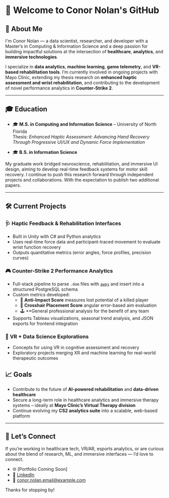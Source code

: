 # 👋 Welcome to Conor Nolan's GitHub

## 🧠 About Me

I'm Conor Nolan — a data scientist, researcher, and developer with a Master’s in Computing & Information Science and a deep passion for building impactful solutions at the intersection of **healthcare**, **analytics**, and **immersive technologies**.

I specialize in **data analytics**, **machine learning**, **game telemetry**, and **VR-based rehabilitation tools**. I’m currently involved in ongoing projects with Mayo Clinic, extending my thesis research on **enhanced haptic assessment and wrist rehabilitation**, and contributing to the development of novel performance analytics in **Counter-Strike 2**.

---

## 🎓 Education

- 🎓 **M.S. in Computing and Information Science** – University of North Florida  
  Thesis: *Enhanced Haptic Assessment: Advancing Hand Recovery Through Progressive UI/UX and Dynamic Force Implementation*

- 🎓 **B.S. in Information Science**

My graduate work bridged neuroscience, rehabilitation, and immersive UI design, aiming to develop real-time feedback systems for motor skill recovery. I continue to push this research forward through independent projects and collaborations. With the expectation to publish two additional papers.

---

## 🛠️ Current Projects

### 🩺 **Haptic Feedback & Rehabilitation Interfaces**
- Built in Unity with C# and Python analytics
- Uses real-time force data and participant-traced movement to evaluate wrist function recovery
- Outputs quantitative metrics (error angles, force profiles, precision curves)

### 🎮 **Counter-Strike 2 Performance Analytics**
- Full-stack pipeline to parse `.dem` files with [`awpy`](https://github.com/pnxenopoulos/awpy) and insert into a structured PostgreSQL schema
- Custom metrics developed:
  - 🧠 **Anti-Impact Score**  measures lost potential of a killed player
  - 🎯 **Crosshair Placement Score** angular error-based aim evaluation
  - 🕹️ **General professional analysis for the benefit of any team
- Supports Tableau visualizations, seasonal trend analysis, and JSON exports for frontend integration

### 🧪 **VR + Data Science Explorations**
- Concepts for using VR in cognitive assessment and recovery
- Exploratory projects merging XR and machine learning for real-world therapeutic outcomes


## 📈 Goals

- Contribute to the future of **AI-powered rehabilitation** and **data-driven healthcare**
- Secure a long-term role in healthcare analytics and immersive therapy systems – ideally at **Mayo Clinic’s Virtual Therapy division**
- Continue evolving my **CS2 analytics suite** into a scalable, web-based platform

---

## 🤝 Let’s Connect

If you’re working in healthcare tech, VR/AR, esports analytics, or are curious about the blend of research, ML, and immersive interfaces — I’d love to connect.

- 🌐 [Portfolio Coming Soon]
- 💼 [LinkedIn](https://www.linkedin.com/in/your-profile)
- 📧 conor.nolan.email@example.com

Thanks for stopping by!
